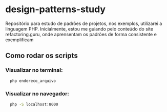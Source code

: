 # design-patterns-study
<p>Repositório para estudo de padrões de projetos, nos exemplos, utilizarei a linguagem PHP. Inicialmente, estou me guiando pelo conteúdo do site refactoring.guru, onde aprensentam os padrões de forma consistente e exemplificam</p>

## Como rodar os scripts
### Visualizar no terminal: 
```bash
  php endereco_arquivo
```

### Visualizar no navegador:
```bash
  php -S localhost:8000
```
